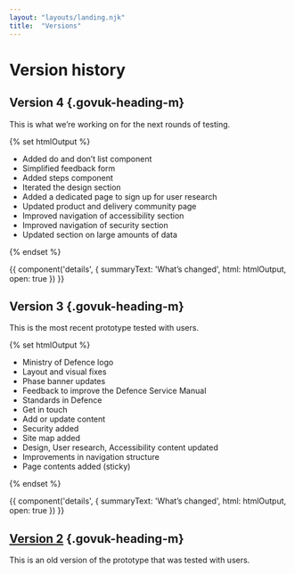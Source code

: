 ```yaml
---
layout: "layouts/landing.njk"
title:  "Versions"
---
```


# Version history

## Version 4 {.govuk-heading-m}

This is what we’re working on for the next rounds of testing.

{% set htmlOutput %}
  <ul class="govuk-list govuk-list--bullet">
    <li>Added do and don’t list component</li>
    <li>Simplified feedback form</li>
    <li>Added steps component</li>
    <li>Iterated the design section</li>
    <li>Added a dedicated page to sign up for user research</li>
    <li>Updated product and delivery community page</li>
    <li>Improved navigation of accessibility section</li>
    <li>Improved navigation of security section</li>
    <li>Updated section on large amounts of data</li>
  </ul>
{% endset %}

{{ component('details', {
  summaryText: 'What’s changed',
  html: htmlOutput,
  open: true
}) }}

## Version 3 {.govuk-heading-m}

This is the most recent prototype tested with users.

{% set htmlOutput %}
  <ul class="govuk-list govuk-list--bullet">
    <li>Ministry of Defence logo</li>
    <li>Layout and visual fixes</li>
    <li>Phase banner updates</li>
    <li>Feedback to improve the Defence Service Manual</li>
    <li>Standards in Defence</li>
    <li>Get in touch</li>
    <li>Add or update content</li>
    <li>Security added</li>
    <li>Site map added</li>
    <li>Design, User research, Accessibility content updated</li>
    <li>Improvements in navigation structure</li>
    <li>Page contents added (sticky)</li>
  </ul>
{% endset %}

{{ component('details', {
  summaryText: 'What’s changed',
  html: htmlOutput,
  open: true
}) }}

## [Version 2](https://dmdsm.herokuapp.com/dsm-home) {.govuk-heading-m}

This is an old version of the prototype that was tested with users.
